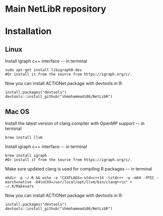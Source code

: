 # Main NetLibR repository

# Installation 

## Linux

Install igraph c++ interface -- in terminal

```{bash, echo = TRUE}
sudo apt-get install libigraph0-dev
#Or install it from the source from https://igraph.org/c/.
```

Now you can install ACTIONet package with devtools in R:

```{r, echo = TRUE}
install.packages("devtools")
devtools::install_github("shmohammadi86/NetLibR")
```

## Mac OS

Install the latest version of clang compiler with OpenMP support -- in terminal

```{bash, echo=TRUE}
brew install llvm
```

Install igraph c++ interface -- in terminal

```{bash, echo=TRUE}
brew install igraph
#Or install it from the source from https://igraph.org/c/.
```

Make sure updated clang is used for compiling R packages -- in terminal

```{bash, echo=TRUE}
mkdir -p ~/.R && echo -e "CXXFLAGS=-std=c++14 -lstdc++ -w -m64 -fPIC -march=native -O4\nCXX=/usr/local/opt/llvm/bin/clang++\n" > ~/.R/Makevars
```

Now you can install ACTIONet package with devtools in R:

```{r, echo = TRUE}
install.packages("devtools")
devtools::install_github("shmohammadi86/NetLibR")
```


